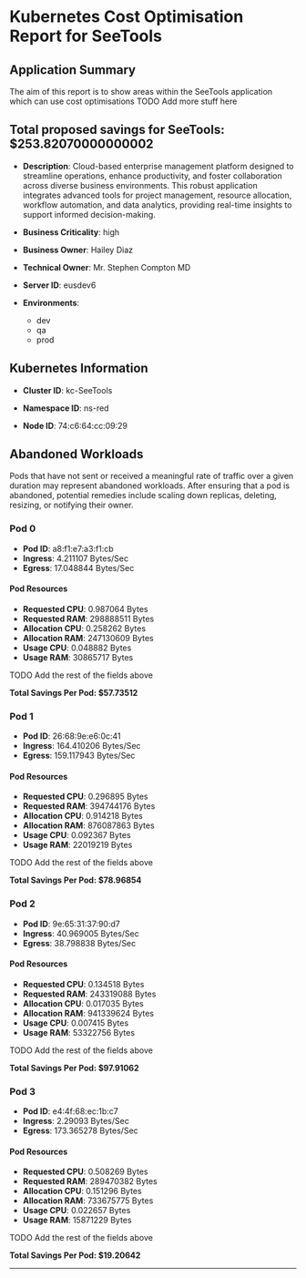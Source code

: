 # Kubernetes Cost Optimisation Report for SeeTools

## Application Summary

The aim of this report is to show areas within the SeeTools application which can use cost optimisations 
 TODO Add more stuff here

## Total proposed savings for SeeTools: $253.82070000000002

- **Description**: Cloud-based enterprise management platform designed to streamline operations, enhance productivity, and foster collaboration across diverse business environments. This robust application integrates advanced tools for project management, resource allocation, workflow automation, and data analytics, providing real-time insights to support informed decision-making.

- **Business Criticality**: high

- **Business Owner**: Hailey Diaz

- **Technical Owner**: Mr. Stephen Compton MD

- **Server ID**: eusdev6

- **Environments**: 
	 - dev
	- qa
	- prod

## Kubernetes Information
- **Cluster ID**: kc-SeeTools

- **Namespace ID**: ns-red

- **Node ID**: 74:c6:64:cc:09:29

## Abandoned Workloads
Pods that have not sent or received a meaningful rate of traffic over a given duration may represent abandoned workloads. After ensuring that a pod is abandoned, potential remedies include scaling down replicas, deleting, resizing, or notifying their owner.

### Pod 0
- **Pod ID**: a8:f1:e7:a3:f1:cb
- **Ingress**: 4.211107 Bytes/Sec
- **Egress**: 17.048844 Bytes/Sec
#### Pod Resources
- **Requested CPU**: 0.987064 Bytes
- **Requested RAM**: 298888511 Bytes
- **Allocation CPU**: 0.258262 Bytes
- **Allocation RAM**: 247130609 Bytes
- **Usage CPU**: 0.048882 Bytes
- **Usage RAM**: 30865717 Bytes




 TODO Add the rest of the fields above


**Total Savings Per Pod: $57.73512**

### Pod 1
- **Pod ID**: 26:68:9e:e6:0c:41
- **Ingress**: 164.410206 Bytes/Sec
- **Egress**: 159.117943 Bytes/Sec
#### Pod Resources
- **Requested CPU**: 0.296895 Bytes
- **Requested RAM**: 394744176 Bytes
- **Allocation CPU**: 0.914218 Bytes
- **Allocation RAM**: 876087863 Bytes
- **Usage CPU**: 0.092367 Bytes
- **Usage RAM**: 22019219 Bytes




 TODO Add the rest of the fields above


**Total Savings Per Pod: $78.96854**

### Pod 2
- **Pod ID**: 9e:65:31:37:90:d7
- **Ingress**: 40.969005 Bytes/Sec
- **Egress**: 38.798838 Bytes/Sec
#### Pod Resources
- **Requested CPU**: 0.134518 Bytes
- **Requested RAM**: 243319088 Bytes
- **Allocation CPU**: 0.017035 Bytes
- **Allocation RAM**: 941339624 Bytes
- **Usage CPU**: 0.007415 Bytes
- **Usage RAM**: 53322756 Bytes




 TODO Add the rest of the fields above


**Total Savings Per Pod: $97.91062**

### Pod 3
- **Pod ID**: e4:4f:68:ec:1b:c7
- **Ingress**: 2.29093 Bytes/Sec
- **Egress**: 173.365278 Bytes/Sec
#### Pod Resources
- **Requested CPU**: 0.508269 Bytes
- **Requested RAM**: 289470382 Bytes
- **Allocation CPU**: 0.151296 Bytes
- **Allocation RAM**: 733675775 Bytes
- **Usage CPU**: 0.022657 Bytes
- **Usage RAM**: 15871229 Bytes




 TODO Add the rest of the fields above


**Total Savings Per Pod: $19.20642**


---
